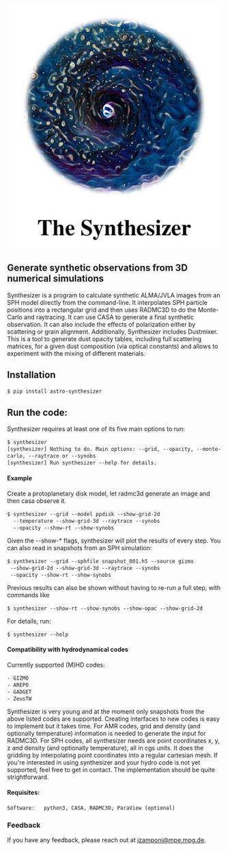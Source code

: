 <p align="center">
<img src="https://raw.githubusercontent.com/jzamponi/synthesizer/main/synthesizer/img/logo_and_title_white.jpg" />
<!-- <h2 style="text-align: center; font-family: Times"> The Synthesizer </h2> -->
</p>

## Generate synthetic observations from 3D numerical simulations

Synthesizer is a program to calculate synthetic ALMA/JVLA images from an SPH model directly from the command-line. 
It interpolates SPH particle positions into a rectangular grid and then uses RADMC3D to do the Monte-Carlo and raytracing. It can use CASA to generate a final synthetic observation. It can also include the effects of polarization either by scattering or grain alignment.
Additionally, Synthesizer includes Dustmixer. This is a tool to generate dust opacity tables, including full scattering matrices, for a given dust composition (via optical constants) and allows to experiment with the mixing of different materials.  

## Installation
    $ pip install astro-synthesizer
    

## Run the code:

Synthesizer requires at least one of its five main options to run:



    $ synthesizer
    [synthesizer] Nothing to do. Main options: --grid, --opacity, --monte-carlo, --raytrace or --synobs
    [synthesizer] Run synthesizer --help for details.



#### Example
Create a protoplanetary disk model, let radmc3d generate an image and then casa observe it.

    $ synthesizer --grid --model ppdisk --show-grid-2d 
      --temperature --show-grid-3d --raytrace --synobs
      --opacity --show-rt --show-synobs

Given the --show-* flags, synthesizer will plot the results of every step. You can also read in snapshots from an SPH simulation:



    $ synthesizer --grid --sphfile snapshot_001.h5 --source gizmo  
     --show-grid-2d --show-grid-3d --raytrace --synobs 
     --opacity --show-rt --show-synobs


Previous results can also be shown without having to re-run a full step, with commands like


    $ synthesizer --show-rt --show-synobs --show-opac --show-grid-2d



        
For details, run:

    $ synthesizer --help


#### Compatibility with hydrodynamical codes 
Currently supported (M)HD codes:

    - GIZMO
    - AREPO
    - GADGET
    - ZeusTW

Synthesizer is very young and at the moment only snapshots from the above listed codes are supported. Creating interfaces to new codes is easy to implement but it takes time. For AMR codes, grid and density (and optionally temperature) information is needed to generate the input for RADMC3D. For SPH codes, all synthesizer needs are point coordinates x, y, z and density (and optionally temperature), all in cgs units. It does the gridding by interpolating point coordinates into a regular cartesian mesh. 
If you're interested in using synthesizer and your hydro code is not yet supported, feel free to get in contact. The implementation should be quite strightforward.  

#### Requisites:

    Software:   python3, CASA, RADMC3D, ParaView (optional)
        
### Feedback

If you have any feedback, please reach out at jzamponi@mpe.mpg.de.


